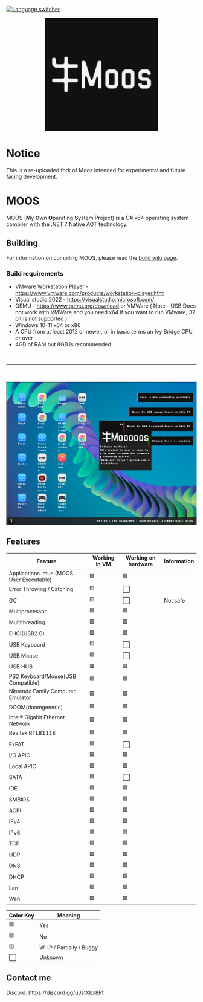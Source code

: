 [![Language switcher](https://img.shields.io/badge/Language%20%2F%20%E8%AF%AD%E8%A8%80-English%20%2F%20%E8%8B%B1%E8%AF%AD-blue)](https://github.com/nifanfa/MOOS/blob/main/README_CN.md)

<p align="center">
    <img width=300 src="source/MOOS-Logo.svg"/>
</p>

# Notice
This is a re-uploaded fork of Moos intended for experimental and future facing development.

# MOOS

MOOS (**M**y **O**wn **O**perating **S**ystem Project) is a C# x64 operating system compiler with the .NET 7 Native AOT technology.

## Building
For information on compiling MOOS, please read the [build wiki page]([https://github.com/nifanfa/MOOS/wiki/How-do-you-build-or-compile-MOOS%3](https://github.com/nifanfa/MOOS/wiki)F).

### Build requirements
- VMware Workstation Player - https://www.vmware.com/products/workstation-player.html
- Visual studio 2022 - https://visualstudio.microsoft.com/
- QEMU - https://www.qemu.org/download or VMWare ( Note - USB Does not work with VMWare and you need x64 if you want to run VMware, 32 bit is not supported )
- Windows 10-11 x64 or x86
- A CPU from at least 2012 or newer, or in basic terms an Ivy Bridge CPU or over
- 4GB of RAM but 8GB is recommended

<br/>
<hr/>
<br/>

![image](source/Screenshot3.png)

## Features

| Feature | Working in VM | Working on hardware | Information |
| ------- | ------------- | ------------------- | ----------- |
| Applications .mue (MOOS User Executable) | 🟩 | 🟩 |
| Error Throwing / Catching | 🟨 | ⬜ | 
| GC | 🟨 | ⬜ | Not safe |
| Multiprocessor | 🟩 | 🟩 |
| Multithreading | 🟩 | 🟩 |
| EHCI(USB2.0) | 🟩 | 🟩 |
| USB Keyboard | 🟨 | ⬜ |
| USB Mouse | 🟩 | ⬜ |
| USB HUB | 🟥 | 🟥 |
| PS2 Keyboard/Mouse(USB Compatible) | 🟩 | 🟩 |
| Nintendo Family Computer Emulator | 🟩 | 🟩 |
| DOOM(doomgeneric) | 🟩 | 🟩 |
| Intel® Gigabit Ethernet Network | 🟩 | 🟩 |
| Realtek RTL8111E | 🟩 | 🟩 |
| ExFAT | 🟩 | ⬜ |
| I/O APIC | 🟩 | 🟩 |
| Local APIC | 🟩 | 🟩 |
| SATA | 🟩 | ⬜ |
| IDE | 🟩 | 🟩 |
| SMBIOS | 🟩 | 🟩 |
| ACPI | 🟩 | 🟩 |
| IPv4 | 🟩 | 🟩 |
| IPv6 | 🟥 | 🟥 |
| TCP | 🟩 | 🟩 |
| UDP | 🟩 | 🟩 |
| DNS | 🟩 | 🟩 |
| DHCP | 🟩 | 🟩 |
| Lan | 🟩 | 🟩 |
| Wan | 🟩 | 🟩 |

| Color Key | Meaning |
| ----- | ------- |
| 🟩 | Yes |
| 🟥 | No |
| 🟨 | W.I.P / Partially / Buggy |
| ⬜ | Unknown |

## Contact me 
Discord: https://discord.gg/uJstXbx8Pt  
